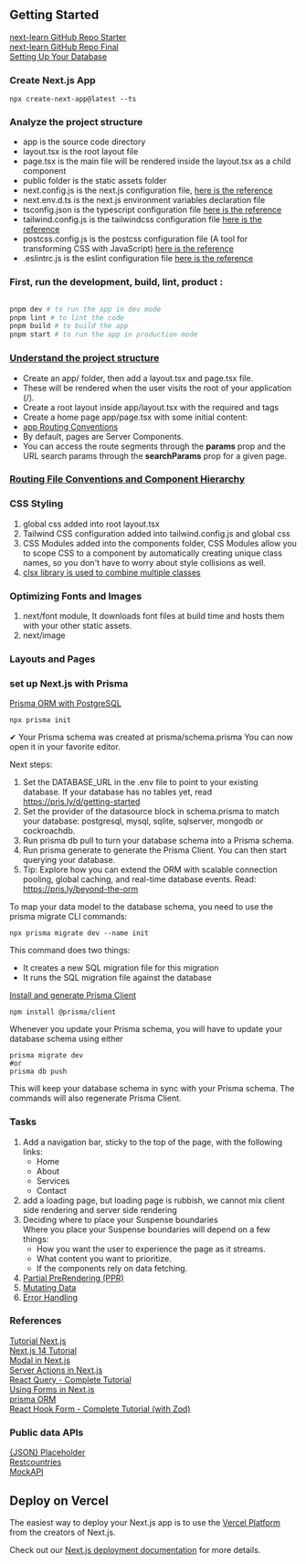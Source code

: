 ## Getting Started
[next-learn GitHub Repo Starter](https://github.com/vercel/next-learn/tree/main/dashboard/starter-example)  
[next-learn GitHub Repo Final](https://github.com/vercel/next-learn/tree/main/dashboard/final-example)  
[Setting Up Your Database](https://nextjs.org/learn/dashboard-app/setting-up-your-database)  

### Create Next.js App
```shell
npx create-next-app@latest --ts
```
### Analyze the project structure
- app is the source code directory
- layout.tsx is the root layout file
- page.tsx is the main file will be rendered inside the layout.tsx as a child component
- public folder is the static assets folder
- next.config.js is the next.js configuration file, [here is the reference](https://nextjs.org/docs/app/api-reference/next-config-js)  
- next.env.d.ts is the next.js environment variables declaration file
- tsconfig.json is the typescript configuration file [here is the reference](https://www.typescriptlang.org/docs/handbook/tsconfig-json.html)
- tailwind.config.js is the tailwindcss configuration file [here is the reference](https://tailwindcss.com/docs/configuration)
- postcss.config.js is the postcss configuration file (A tool for transforming CSS with JavaScript) [here is the reference](https://postcss.org/)    
- .eslintrc.js is the eslint configuration file [here is the reference](https://eslint.org/docs/user-guide/configuring)  

### First, run the development, build, lint, product :

```bash

pnpm dev # to run the app in dev mode  
pnpm lint # to lint the code
pnpm build # to build the app
pnpm start # to run the app in production mode
```

### [Understand the project structure](https://nextjs.org/docs/getting-started/project-structure)  
- Create an app/ folder, then add a layout.tsx and page.tsx file.
- These will be rendered when the user visits the root of your application (/).
- Create a root layout inside app/layout.tsx with the required <html> and <body> tags
- Create a home page app/page.tsx with some initial content:
- [app Routing Conventions](https://nextjs.org/docs/getting-started/project-structure#app-routing-conventions)
- By default, pages are Server Components.
- You can access the route segments through the **params** prop and the URL search params through the **searchParams** prop for a given page.

### [Routing File Conventions and Component Hierarchy](https://nextjs.org/docs/app/building-your-application/routing)  

### CSS Styling
1. global css added into root layout.tsx
2. Tailwind CSS configuration added into tailwind.config.js and global css
3. CSS Modules added into the components folder,
   CSS Modules allow you to scope CSS to a component by automatically creating unique class names, so you don't have to worry about style collisions as well.  
4. [clsx library is used to combine multiple classes](https://github.com/lukeed/clsx)  

### Optimizing Fonts and Images
1. next/font module, It downloads font files at build time and hosts them with your other static assets.
2. next/image

### Layouts and Pages

### set up Next.js with Prisma
[Prisma ORM with PostgreSQL](https://www.prisma.io/docs/getting-started/setup-prisma/start-from-scratch/relational-databases-typescript-postgresql)  
 ```shell
 npx prisma init
 ```

✔ Your Prisma schema was created at prisma/schema.prisma
You can now open it in your favorite editor.

Next steps:
1. Set the DATABASE_URL in the .env file to point to your existing database. If your database has no tables yet, read https://pris.ly/d/getting-started
2. Set the provider of the datasource block in schema.prisma to match your database: postgresql, mysql, sqlite, sqlserver, mongodb or cockroachdb.
3. Run prisma db pull to turn your database schema into a Prisma schema.
4. Run prisma generate to generate the Prisma Client. You can then start querying your database.
5. Tip: Explore how you can extend the ORM with scalable connection pooling, global caching, and real-time database events. Read: https://pris.ly/beyond-the-orm

To map your data model to the database schema, you need to use the prisma migrate CLI commands:
```shell
npx prisma migrate dev --name init
```
This command does two things:
- It creates a new SQL migration file for this migration
- It runs the SQL migration file against the database
  
[Install and generate Prisma Client](https://www.prisma.io/docs/getting-started/setup-prisma/start-from-scratch/relational-databases/install-prisma-client-typescript-postgresql#install-and-generate-prisma-client)  
```shell
npm install @prisma/client
```
Whenever you update your Prisma schema, you will have to update your database schema using either 
```shell
prisma migrate dev
#or
prisma db push
```
This will keep your database schema in sync with your Prisma schema. The commands will also regenerate Prisma Client.


### Tasks
1. Add a navigation bar, sticky to the top of the page, with the following links:
    - Home
    - About
    - Services
    - Contact
2. add a loading page, but loading page is rubbish, we cannot mix client side rendering and server side rendering
3. Deciding where to place your Suspense boundaries  
   Where you place your Suspense boundaries will depend on a few things:  
   - How you want the user to experience the page as it streams.
   - What content you want to prioritize.
   - If the components rely on data fetching.
4. [Partial PreRendering (PPR)](https://nextjs.org/learn/dashboard-app/partial-prerendering)  
5. [Mutating Data](https://nextjs.org/learn/dashboard-app/mutating-data#6-revalidate-and-redirect)      
6. [Error Handling](https://nextjs.org/learn/dashboard-app/error-handling)    








### References
[Tutorial Next.js](https://nextjs.org/learn/dashboard-app/getting-started)  
[Next.js 14 Tutorial](https://www.youtube.com/playlist?list=PLC3y8-rFHvwjOKd6gdf4QtV1uYNiQnruI)  
[Modal in Next.js](https://www.youtube.com/watch?v=fwq9vePfwkI)  
[Server Actions in Next.js ](https://www.youtube.com/watch?v=BmUsDuLO598)  
[React Query - Complete Tutorial](https://www.youtube.com/watch?v=8K1N3fE-cDs)  
[Using Forms in Next.js](https://www.youtube.com/watch?v=dDpZfOQBMaU)  
[prisma ORM](https://www.prisma.io/)  
[React Hook Form - Complete Tutorial (with Zod)](https://www.youtube.com/watch?v=cc_xmawJ8Kg)  
### Public data APIs 
[{JSON} Placeholder](https://jsonplaceholder.typicode.com)  
[Restcountries](https://restcountries.com/v2/all)  
[MockAPI](https://mockapi.io/)   




## Deploy on Vercel

The easiest way to deploy your Next.js app is to use the [Vercel Platform](https://vercel.com/new?utm_medium=default-template&filter=next.js&utm_source=create-next-app&utm_campaign=create-next-app-readme) from the creators of Next.js.

Check out our [Next.js deployment documentation](https://nextjs.org/docs/deployment) for more details.

